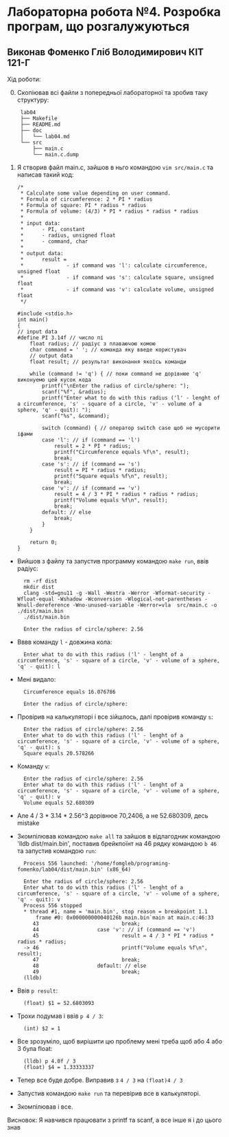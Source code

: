 # Лабораторна робота №4. Розробка програм, що розгалужуються #

## Виконав Фоменко Гліб Володимирович КІТ 121-Г ##

Хід роботи:

0. Скопіював всі файли з попередньої лабораторної та зробив таку структуру:

		lab04
		├── Makefile
		├── README.md
		├── doc
		│   └── lab04.md
		└── src
		    ├── main.c
		    └── main.c.dump

20. Я створив файл main.c, зайшов в ньго командою `vim src/main.c` та написав такий код:

		/*
		 * Сalculate some value depending on user command.
		 * Formula of circumference: 2 * PI * radius
		 * Formula of square: PI * radius * radius
		 * Formula of volume: (4/3) * PI * radius * radius * radius
		 *
		 * input data:
		 *      - PI, constant
		 *      - radius, unsigned float
		 *      - command, char
		 *
		 * output data:
		 *      result =
		 *              - if command was 'l': calculate circumference, unsigned float
		 *              - if command was 's': calculate square, unsigned float
		 *              - if command was 'v': calculate volume, unsigned float
		 */

		#include <stdio.h>
		int main()
		{
		// input data
		#define PI 3.14f // число пі
			float radius; // радіус з плаваючою комою
			char command = ' '; // команда яку введе користувач
			// output data
			float result; // результат виконання якоїсь команди

			while (command != 'q') { // поки command не дорівнюе 'q' виконуемо цей кусок кода
				printf("\nEnter the radius of circle/sphere: ");
				scanf("%f", &radius);
				printf("Enter what to do with this radius ('l' - lenght of a circumference, 's' - square of a circle, 'v' - volume of a sphere, 'q' - quit): ");
				scanf("%s", &command);

				switch (command) { // оператор switch case щоб не мусорити іфами
				case 'l': // if (command == 'l')
					result = 2 * PI * radius;
					printf("Circumference equals %f\n", result);
					break;
				case 's': // if (command == 's')
					result = PI * radius * radius;
					printf("Square equals %f\n", result);
					break;
				case 'v': // if (command == 'v')
					result = 4 / 3 * PI * radius * radius * radius;
					printf("Volume equals %f\n", result);
					break;
				default: // else
					break;
				}
			}

			return 0;
		}

* Вийшов з файлу та запустив программу командою `make run`, ввів радіус:

		rm -rf dist
		mkdir dist
		clang -std=gnu11 -g -Wall -Wextra -Werror -Wformat-security -Wfloat-equal -Wshadow -Wconversion -Wlogical-not-parentheses -Wnull-dereference -Wno-unused-variable -Werror=vla  src/main.c -o ./dist/main.bin
		./dist/main.bin

		Enter the radius of circle/sphere: 2.56

* Вввв команду `l` - довжина кола:

		Enter what to do with this radius ('l' - lenght of a circumference, 's' - square of a circle, 'v' - volume of a sphere, 'q' - quit): l

* Мені видало:

		Circumference equals 16.076786

		Enter the radius of circle/sphere:

* Провірив на калькуляторі і все зійшлось, далі провірив команду `s`:

		Enter the radius of circle/sphere: 2.56
		Enter what to do with this radius ('l' - lenght of a circumference, 's' - square of a circle, 'v' - volume of a sphere, 'q' - quit): s
		Square equals 20.578266

* Команду `v`:

		Enter the radius of circle/sphere: 2.56
		Enter what to do with this radius ('l' - lenght of a circumference, 's' - square of a circle, 'v' - volume of a sphere, 'q' - quit): v
		Volume equals 52.680309

* Але 4 / 3 * 3.14 * 2.56^3 дорівнюе 70,2406, а не 52.680309, десь mistake

* Зкомпілював командою `make all` та зайшов в відлагодник командою 'lldb dist/main.bin', поставив брейкпоїнт на 46 рядку командою `b 46` та запустив командою `run`:

		Process 556 launched: '/home/fomgleb/programing-fomenko/lab04/dist/main.bin' (x86_64)

		Enter the radius of circle/sphere: 2.56
		Enter what to do with this radius ('l' - lenght of a circumference, 's' - square of a circle, 'v' - volume of a sphere, 'q' - quit): v
		Process 556 stopped
		* thread #1, name = 'main.bin', stop reason = breakpoint 1.1
		    frame #0: 0x000000000040126b main.bin`main at main.c:46:33
		   43                           break;
		   44                   case 'v': // if (command == 'v')
		   45                           result = 4 / 3 * PI * radius * radius * radius;
		-> 46                           printf("Volume equals %f\n", result);
		   47                           break;
		   48                   default: // else
		   49                           break;
		(lldb)

* Ввів `p result`:

		(float) $1 = 52.6803093

* Трохи подумав і ввів `p 4 / 3`:

		(int) $2 = 1

* Все зрозуміло, щоб вирішити цю проблему мені треба щоб або 4 або 3 була float:

		(lldb) p 4.0f / 3
		(float) $4 = 1.33333337

* Тепер все буде добре. Виправив з `4 / 3` на `(float)4 / 3`

* Запустив командою `make run` та перевірив все в калькуляторі.

* Зкомпілював і все.

Висновок: Я навчився працювати з printf та scanf, а все інше я і до цього знав
